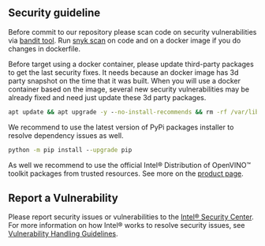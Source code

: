 ## Security guideline

Before commit to our repository please scan code on security vulnerabilities via [bandit tool](https://github.com/PyCQA/bandit).
Run [snyk scan](https://github.com/snyk/snyk) on code and on a docker image if you do changes in dockerfile.

Before target using a docker container, please update third-party packages to get the last security fixes. 
It needs because an docker image has 3d party snapshot on the time that it was built. 
When you will use a docker container based on the image, several new security vulnerabilities may be already fixed and need just update these 3d party packages.
```cmd
apt update && apt upgrade -y --no-install-recommends && rm -rf /var/lib/apt/lists/*
```
We recommend to use the latest version of PyPi packages installer to resolve dependency issues as well.
```cmd
python -m pip install --upgrade pip
```
As well we recommend to use the official Intel® Distribution of OpenVINO™ toolkit packages from trusted resources. 
See more on the [product page](https://software.intel.com/content/www/us/en/develop/tools/openvino-toolkit/choose-download.html).

## Report a Vulnerability 

Please report security issues or vulnerabilities to the [Intel® Security Center](https://www.intel.com/security).
For more information on how Intel® works to resolve security issues, see
[Vulnerability Handling Guidelines](https://www.intel.com/content/www/us/en/security-center/vulnerability-handling-guidelines.html).
